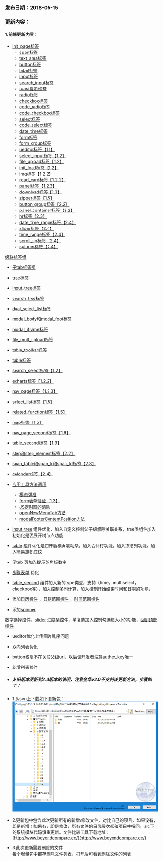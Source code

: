 ### 发布日期：2018-05-15

### 更新内容：

#### 1.前端更新内容：
* [init\_page标签](ji-ben-biao-dan-kong-jian/initpage-biao-qian-3010-shi-3011.md)
  * [span标签](ji-ben-biao-dan-kong-jian/spanbiao-qian.md)
  * [text\_area标签](ji-ben-biao-dan-kong-jian/textarea-biao-qian-3010-shi-3011.md)
  * [button标签](ji-ben-biao-dan-kong-jian/buttonbiao-qian-3010-shi-3011.md)
  * [label标签](ji-ben-biao-dan-kong-jian/labelbiao-qian-3010-shi-3011.md)
  * [input标签](ji-ben-biao-dan-kong-jian/inputbiao-qian-3010-shi-3011.md)
  * [search\_input标签](ji-ben-biao-dan-kong-jian/searchinput-biao-qian-3010-lu-3011.md)
  * [toast提示标签](ji-ben-biao-dan-kong-jian/toastbiao-qian-3010-shi-3011.md)
  * [radio标签](ji-ben-biao-dan-kong-jian/radiobiao-qian-3010-lu-3011.md)
  * [checkbox标签](ji-ben-biao-dan-kong-jian/checkboxbiao-qian-3010-lu-3011.md)
  * [code\_radio标签](ji-ben-biao-dan-kong-jian/coderadio-biao-qian-3010-lu-3011.md)
  * [code\_checkbox标签](ji-ben-biao-dan-kong-jian/codecheckbox-biao-qian-3010-lu-3011.md)
  * [select标签](ji-ben-biao-dan-kong-jian/selectbiao-qian.md)
  * [code\_select标签](ji-ben-biao-dan-kong-jian/codeselect-biao-qian-3010-shi-3011.md)
  * [date\_time标签](ji-ben-biao-dan-kong-jian/datetime-biao-qian-3010-lu-3011.md)
  * [form标签](ji-ben-biao-dan-kong-jian/formbiao-dan-biao-qian.md)
  * [form\_group标签](ji-ben-biao-dan-kong-jian/formgroup-biao-qian.md)
  * [ueditor标签【1.1】](ji-ben-biao-dan-kong-jian/ueditorbiao-qian.md)
  * [select\_input标签【1.2】](ji-ben-biao-dan-kong-jian/selectinput-biao-qian-3010-1-2.md)
  * [file\_upload标签【1.2】](ji-ben-biao-dan-kong-jian/fileupload-biao-qian-3010-1-2.md)
  * [init\_load标签【1.2】](ji-ben-biao-dan-kong-jian/initload-biao-qian-3010-1-2.md)
  * [img标签【1.2.2】](ji-ben-biao-dan-kong-jian/imgbiao-qian-3010-1-3.md)
  * [read\_card标签【1.2.2】](ji-ben-biao-dan-kong-jian/readcard-biao-qian.md)
  * [panel标签【1.2.3】](ji-ben-biao-dan-kong-jian/panelbiao-qian.md)
  * [download标签【1.3】](ji-ben-biao-dan-kong-jian/downloadbiao-qian.md)
  * [zipper标签【1.5】](ji-ben-biao-dan-kong-jian/zipperbiao-qian-3010-1-5.md)
  * [button\_group标签【2.2】](ji-ben-biao-dan-kong-jian/buttongroup-biao-qian-3010-2-2.md)
  * [panel\_container标签【2.2】](ji-ben-biao-dan-kong-jian/panelcontainer-biao-qian-3010-2-2.md)
  * [hr标签【2.3】](ji-ben-biao-dan-kong-jian/hrbiao-qian.md)
  * [date\_time\_range标签【2.4】](ji-ben-biao-dan-kong-jian/datetime-range-biao-qian.md)
  * [slider标签【2.4】](ji-ben-biao-dan-kong-jian/sliderbiao-qian-3010-2-4.md)
  * [time\_range标签【2.4】](ji-ben-biao-dan-kong-jian/timerange-biao-qian-3010-2-4.md)
  * [scroll\_up标签【2.4】](ji-ben-biao-dan-kong-jian/scrollup-biao-qian-3010-2-4.md)
  * [spinner标签【2.4】](ji-ben-biao-dan-kong-jian/spinnerbiao-qian-3010-2-4.md)

[级联标签组](ji-ben-biao-dan-kong-jian/casselect-parent-biao-qian-3010-shi-3011.md)
  * [子tab标签组](ji-ben-biao-dan-kong-jian/zi-tab-biao-qian-zu-3010-shi-3011.md)
  * [tree标签](ji-ben-biao-dan-kong-jian/tree.md)
  * [input\_tree标签](ji-ben-biao-dan-kong-jian/inputtreebiao-qian-3010-shi-3011.md)
  * [search\_tree标签](ji-ben-biao-dan-kong-jian/searchtreebiao-qian-3010-lu-3011.md)
  * [dual\_select\_list标签](ji-ben-biao-dan-kong-jian/dualselect-list-biao-qian-3010-lu-3011.md)
  * [modal\_body和modal\_foot标签](ji-ben-biao-dan-kong-jian/modalbody-biao-qian-3010-lu-3011.md)
  * [modal\_iframe标签](ji-ben-biao-dan-kong-jian/modaliframe-biao-qian-3010-lu-3011.md)
  * [file\_mult\_upload标签](ji-ben-biao-dan-kong-jian/filemult-upload-biao-qian-3010-lu-3011.md)
  * [table\_toolbar标签](ji-ben-biao-dan-kong-jian/tabletoolbar-biao-qian-3010-shi-3011.md)
  * [table标签](ji-ben-biao-dan-kong-jian/tablebiao-qian-3010-zhu-3011.md)
  * [search\_select标签【1.2】](ji-ben-biao-dan-kong-jian/searchselect-biao-qian.md)
  * [echarts标签【1.2.2】](ji-ben-biao-dan-kong-jian/echartbiao-qian.md)
  * [nav\_page标签【1.2.3】](ji-ben-biao-dan-kong-jian/navpage-biao-qian.md)
  * [select\_list标签【1.5】](ji-ben-biao-dan-kong-jian/selectlist-biao-qian.md)
  * [related\_function标签【1.5】](ji-ben-biao-dan-kong-jian/relatedfunction-biao-qian.md)
  * [map标签【1.5】](ji-ben-biao-dan-kong-jian/mapbiao-qian-3010-1-5.md)
  * [nav\_page\_second标签【1.9】](ji-ben-biao-dan-kong-jian/navpage-second-zu-jian-3010-1-9.md)
  * [table\_second标签【1.9】](ji-ben-biao-dan-kong-jian/tablesecond-biao-qian-3010-1-9.md)
  * [step和step\_element标签【2.2】](ji-ben-biao-dan-kong-jian/stephe-step-element-biao-qian.md)
  * [span\_table和span\_tr和span\_td标签【2.3】](ji-ben-biao-dan-kong-jian/spantable-he-span-tr-he-span-td-biao-qian-3010-2-3.md)
  * [calendar标签【2.4】](ji-ben-biao-dan-kong-jian/calendarbiao-qian.md)
* [应用工具方法调用](ying-yong-gong-ju-fang-fa-diao-yong-3010-shi-3001-lu-3011.md)
  * [模态弹框](ying-yong-gong-ju-fang-fa-diao-yong-3010-shi-3001-lu-3011/mo-tai-dan-kuang-3010-shi-3011.md)
  * [form表单验证【1.3】](ying-yong-gong-ju-fang-fa-diao-yong-3010-shi-3001-lu-3011/formbiao-dan-yan-zheng-3010-1-3.md)
  * [JS定时器的清除](ying-yong-gong-ju-fang-fa-diao-yong-3010-shi-3001-lu-3011/jsding-shi-qi-de-qing-chu.md)
  * [openNewMenuTab方法](ying-yong-gong-ju-fang-fa-diao-yong-3010-shi-3001-lu-3011/addtabsfang-fa.md)
  * [modalFooterContentPosition方法](ying-yong-gong-ju-fang-fa-diao-yong-3010-shi-3001-lu-3011/modalfootercontentpositionfang-fa.md)

* [input_tree](/ji-ben-biao-dan-kong-jian/inputtreebiao-qian-3010-shi-3011.md)
组件优化，加入自定义控制父子级解除关联关系，tree类组件加入初始化是否展开树节点功能
* [table](/ji-ben-biao-dan-kong-jian/tablebiao-qian-3010-zhu-3011.md)
组件优化是否开启横向滚动条，加入合计行功能，加入冻结列功能，加入简易旗帜底纹
* [子tab](/ji-ben-biao-dan-kong-jian/zi-tab-biao-qian-zu-3010-shi-3011.md)
页加入提示的角标数字
* [步骤表单](/ji-ben-biao-dan-kong-jian/stephe-step-element-biao-qian.md)
优化
* [table_second](/ji-ben-biao-dan-kong-jian/tablesecond-biao-qian-3010-1-9.md)
组件加入新的type类型，支持（time，multiselect，checkbox等），加入控制多列计算，加入控制开始结束时间和日期的功能，
* 添加[日历控件](/ji-ben-biao-dan-kong-jian/calendarbiao-qian.md)
，[日期范围控件](/ji-ben-biao-dan-kong-jian/datetime-range-biao-qian.md)
，[时间范围控件](/ji-ben-biao-dan-kong-jian/timerange-biao-qian-3010-2-4.md)

* 添加[spinner](/ji-ben-biao-dan-kong-jian/spinnerbiao-qian-3010-2-4.md)

数字选择控件，[slider](/ji-ben-biao-dan-kong-jian/sliderbiao-qian-3010-2-4.md)
进度条控件，单复选加入控制勾选框大小的功能，[回到顶部控件](/ji-ben-biao-dan-kong-jian/scrollup-biao-qian-3010-2-4.md)

* ueditor优化上传图片乱序问题
* 双向列表优化
* button权限不在关联父级url，以后请开发者注意auther_key唯一
* 新增列表控件

* ##### 从旧版本更新到2.4版本的说明，注意金华v2.0不支持该更新方法，步骤如下：
* 1.从svn上下载如下更新包：  
![](/assets/V2.4_1.png)
* 2.更新包中包含此次更新所有的新增/修改文件，对比自己的项目，如果没有，即是新增；如果有，即是修改，所有文件的目录层次都和项目中相同，src下的系统模块代码慎重更新。文件比较工具下载地址：[http://www.beyondcompare.cc/](http://www.beyondcompare.cc/)

* 3.此次更新需要删除的文件：  
  每个增量包中都存删除文件列表，打开后可看到删除文件的列表



